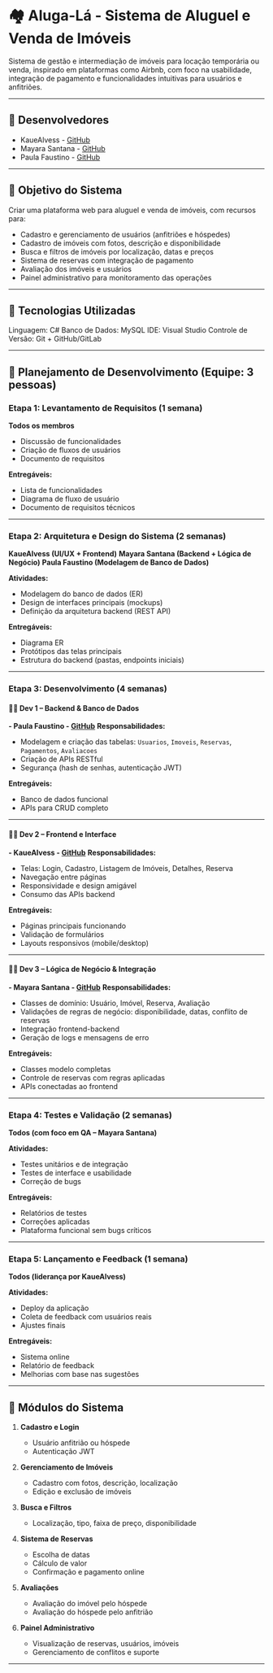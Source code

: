 # 🏘️ Aluga-Lá - Sistema de Aluguel e Venda de Imóveis

Sistema de gestão e intermediação de imóveis para locação temporária ou venda, inspirado em plataformas como Airbnb, com foco na usabilidade, integração de pagamento e funcionalidades intuitivas para usuários e anfitriões.

---
## 👥 Desenvolvedores
- KaueAlvess - [GitHub](https://github.com/KaueAlvess )
- Mayara Santana - [GitHub](https://github.com/mayara8666 )
- Paula Faustino - [GitHub](https://github.com/paula-faustino )
---

## 🎯 Objetivo do Sistema

Criar uma plataforma web para aluguel e venda de imóveis, com recursos para:

* Cadastro e gerenciamento de usuários (anfitriões e hóspedes)
* Cadastro de imóveis com fotos, descrição e disponibilidade
* Busca e filtros de imóveis por localização, datas e preços
* Sistema de reservas com integração de pagamento
* Avaliação dos imóveis e usuários
* Painel administrativo para monitoramento das operações

---

## 🔧 Tecnologias Utilizadas

Linguagem: C#
Banco de Dados: MySQL
IDE: Visual Studio
Controle de Versão: Git + GitHub/GitLab

---

## 📅 Planejamento de Desenvolvimento (Equipe: 3 pessoas)

### Etapa 1: Levantamento de Requisitos (1 semana)

**Todos os membros**

* Discussão de funcionalidades
* Criação de fluxos de usuários
* Documento de requisitos

**Entregáveis:**

* Lista de funcionalidades
* Diagrama de fluxo de usuário
* Documento de requisitos técnicos

---

### Etapa 2: Arquitetura e Design do Sistema (2 semanas)

**KaueAlvess (UI/UX + Frontend)**
**Mayara Santana (Backend + Lógica de Negócio)**
**Paula Faustino (Modelagem de Banco de Dados)**

**Atividades:**

* Modelagem do banco de dados (ER)
* Design de interfaces principais (mockups)
* Definição da arquitetura backend (REST API)

**Entregáveis:**

* Diagrama ER
* Protótipos das telas principais
* Estrutura do backend (pastas, endpoints iniciais)

---

### Etapa 3: Desenvolvimento (4 semanas)

#### 🧑‍💻 Dev 1 – Backend & Banco de Dados

**- Paula Faustino - [GitHub](https://github.com/paula-faustino )**
**Responsabilidades:**

* Modelagem e criação das tabelas: `Usuarios`, `Imoveis`, `Reservas`, `Pagamentos`, `Avaliacoes`
* Criação de APIs RESTful
* Segurança (hash de senhas, autenticação JWT)

**Entregáveis:**

* Banco de dados funcional
* APIs para CRUD completo

---

#### 🧑‍💻 Dev 2 – Frontend e Interface

**- KaueAlvess - [GitHub](https://github.com/KaueAlvess )**
**Responsabilidades:**

* Telas: Login, Cadastro, Listagem de Imóveis, Detalhes, Reserva
* Navegação entre páginas
* Responsividade e design amigável
* Consumo das APIs backend

**Entregáveis:**

* Páginas principais funcionando
* Validação de formulários
* Layouts responsivos (mobile/desktop)

---

#### 🧑‍💻 Dev 3 – Lógica de Negócio & Integração

**- Mayara Santana - [GitHub](https://github.com/mayara8666 )**
**Responsabilidades:**

* Classes de domínio: Usuário, Imóvel, Reserva, Avaliação
* Validações de regras de negócio: disponibilidade, datas, conflito de reservas
* Integração frontend-backend
* Geração de logs e mensagens de erro

**Entregáveis:**

* Classes modelo completas
* Controle de reservas com regras aplicadas
* APIs conectadas ao frontend

---

### Etapa 4: Testes e Validação (2 semanas)

**Todos (com foco em QA – Mayara Santana)**

**Atividades:**

* Testes unitários e de integração
* Testes de interface e usabilidade
* Correção de bugs

**Entregáveis:**

* Relatórios de testes
* Correções aplicadas
* Plataforma funcional sem bugs críticos

---

### Etapa 5: Lançamento e Feedback (1 semana)

**Todos (liderança por KaueAlvess)**

**Atividades:**

* Deploy da aplicação
* Coleta de feedback com usuários reais
* Ajustes finais

**Entregáveis:**

* Sistema online
* Relatório de feedback
* Melhorias com base nas sugestões

---

## 🧱 Módulos do Sistema

1. **Cadastro e Login**

   * Usuário anfitrião ou hóspede
   * Autenticação JWT
2. **Gerenciamento de Imóveis**

   * Cadastro com fotos, descrição, localização
   * Edição e exclusão de imóveis
3. **Busca e Filtros**

   * Localização, tipo, faixa de preço, disponibilidade
4. **Sistema de Reservas**

   * Escolha de datas
   * Cálculo de valor
   * Confirmação e pagamento online
5. **Avaliações**

   * Avaliação do imóvel pelo hóspede
   * Avaliação do hóspede pelo anfitrião
6. **Painel Administrativo**

   * Visualização de reservas, usuários, imóveis
   * Gerenciamento de conflitos e suporte

---
